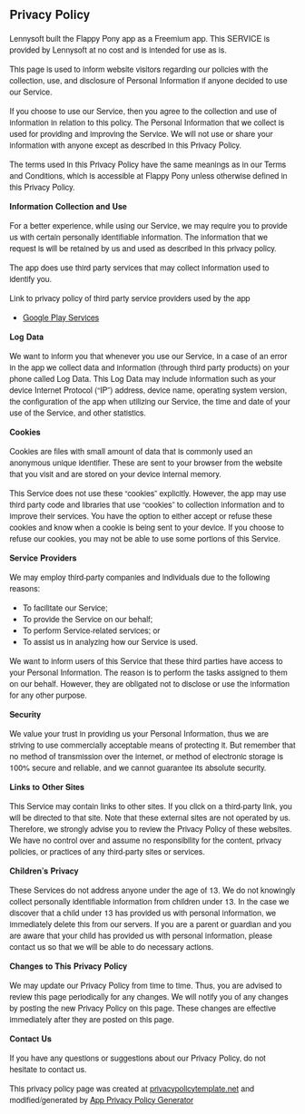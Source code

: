 <head> <meta charset="utf-8"> <meta name="viewport" content="width=device-width"> <title>Privacy Policy</title> <style>body{font-family: "Helvetica Neue", Helvetica, Arial, sans-serif; padding:1em;}</style></head> <body><h2>Privacy Policy</h2> <p> Lennysoft built the Flappy Pony app as a Freemium app. This SERVICE is provided by Lennysoft at no cost and is intended for use as is.
                  </p> <p>This page is used to inform website visitors regarding our policies with the collection, use, and
                    disclosure of Personal Information if anyone decided to use our Service.
                  </p> <p>If you choose to use our Service, then you agree to the collection and use of information in relation
                    to this policy. The Personal Information that we collect is used for providing and improving the
                    Service. We will not use or share your information with anyone except as described
                    in this Privacy Policy.
                  </p> <p>The terms used in this Privacy Policy have the same meanings as in our Terms and Conditions, which is accessible
                    at Flappy Pony unless otherwise defined in this Privacy Policy.
                  </p> <p><strong>Information Collection and Use</strong></p> <p>For a better experience, while using our Service, we may require you to provide us with certain
                    personally identifiable information. The information that we request is will be retained by us and used as described in this privacy policy.
                  </p> <p>The app does use third party services that may collect information used to identify you.</p> <div><p>Link to privacy policy of third party service providers used by the app </p> <ul><li><a href="https://www.google.com/policies/privacy/" target="_blank">Google Play Services</a></li> <!----> <!----> <!----></ul></div> <p><strong>Log Data</strong></p> <p> We want to inform you that whenever you use our Service, in a case of an
                    error in the app we collect data and information (through third party products) on your phone
                    called Log Data. This Log Data may include information such as your device Internet Protocol (“IP”) address,
                    device name, operating system version, the configuration of the app when utilizing our Service,
                    the time and date of your use of the Service, and other statistics.
                  </p> <p><strong>Cookies</strong></p> <p>Cookies are files with small amount of data that is commonly used an anonymous unique identifier. These
                    are sent to your browser from the website that you visit and are stored on your device internal memory.
                  </p> <p>This Service does not use these “cookies” explicitly. However, the app may use third party code and libraries
                    that use “cookies” to collection information and to improve their services. You have the option to either
                    accept or refuse these cookies and know when a cookie is being sent to your device. If you choose to
                    refuse our cookies, you may not be able to use some portions of this Service.
                  </p> <p><strong>Service Providers</strong></p> <p> We may employ third-party companies and individuals due to the following reasons:</p> <ul><li>To facilitate our Service;</li> <li>To provide the Service on our behalf;</li> <li>To perform Service-related services; or</li> <li>To assist us in analyzing how our Service is used.</li></ul> <p> We want to inform users of this Service that these third parties have access to your
                    Personal Information. The reason is to perform the tasks assigned to them on our behalf. However, they
                    are obligated not to disclose or use the information for any other purpose.
                  </p> <p><strong>Security</strong></p> <p> We value your trust in providing us your Personal Information, thus we are striving
                    to use commercially acceptable means of protecting it. But remember that no method of transmission over
                    the internet, or method of electronic storage is 100% secure and reliable, and we cannot guarantee
                    its absolute security.
                  </p> <p><strong>Links to Other Sites</strong></p> <p>This Service may contain links to other sites. If you click on a third-party link, you will be directed
                    to that site. Note that these external sites are not operated by us. Therefore, we strongly
                    advise you to review the Privacy Policy of these websites. We have no control over
                    and assume no responsibility for the content, privacy policies, or practices of any third-party sites
                    or services.
                  </p> <p><strong>Children’s Privacy</strong></p> <p>These Services do not address anyone under the age of 13. We do not knowingly collect
                    personally identifiable information from children under 13. In the case we discover that a child
                    under 13 has provided us with personal information, we immediately delete this from
                    our servers. If you are a parent or guardian and you are aware that your child has provided us with personal
                    information, please contact us so that we will be able to do necessary actions.
                  </p> <p><strong>Changes to This Privacy Policy</strong></p> <p> We may update our Privacy Policy from time to time. Thus, you are advised to review
                    this page periodically for any changes. We will notify you of any changes by posting
                    the new Privacy Policy on this page. These changes are effective immediately after they are posted on
                    this page.
                  </p> <p><strong>Contact Us</strong></p> <p>If you have any questions or suggestions about our Privacy Policy, do not hesitate to contact
                    us.
                  </p> <p>This privacy policy page was created at <a href="https://privacypolicytemplate.net" target="_blank">privacypolicytemplate.net</a>                    and modified/generated by <a href="https://app-privacy-policy-generator.firebaseapp.com/" target="_blank">App Privacy Policy Generator</a></p></body>
